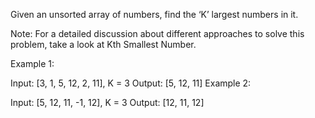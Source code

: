 Given an unsorted array of numbers, find the ‘K’ largest numbers in it.

Note: For a detailed discussion about different approaches to solve this problem, take a look at Kth Smallest Number.

Example 1:

Input: [3, 1, 5, 12, 2, 11], K = 3
Output: [5, 12, 11]
Example 2:

Input: [5, 12, 11, -1, 12], K = 3
Output: [12, 11, 12]